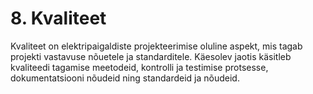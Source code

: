 # 8. Kvaliteet

Kvaliteet on elektripaigaldiste projekteerimise oluline aspekt, mis tagab projekti vastavuse nõuetele ja standarditele. Käesolev jaotis käsitleb kvaliteedi tagamise meetodeid, kontrolli ja testimise protsesse, dokumentatsiooni nõudeid ning standardeid ja nõudeid.
